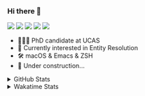 ### Hi there 👋

[![](https://img.shields.io/badge/-Email-325180?logo=maildotru&logoColor=white&style=flat-square)](mailto:wang@tianshu.me)
[![](https://img.shields.io/badge/-GitHub-black?logo=GitHub&style=flat-square)](https://github.com/tshu-w)
[![](https://img.shields.io/badge/-Telegram-26a5e4?labelColor=fafafa&logo=telegram&style=flat-square)](https://t.me/tshu_w) 
[![](https://img.shields.io/badge/-Twitter-1da1f2?logo=Twitter&logoColor=white&style=flat-square)](https://twitter.com/tshu_w)
[![](https://komarev.com/ghpvc/?username=tshu-w&color=blueviolet&style=flat-square)]()



- 🧑🏻‍🎓 PhD candidate at UCAS
- 🔭 Currently interested in Entity Resolution
- 🛠 macOS & Emacs & ZSH
- 🚧 Under construction...

<details>

<summary>GitHub Stats</summary>

![Tianshu's GitHub stats](https://github-readme-stats.vercel.app/api?username=tshu-w&show_icons=true&theme=buefy&count_private=true)
  
</details>


<details>
  <summary>Wakatime Stats</summary>

  Currently, files accessed by tramp cannot be tracked by wakatime, see https://github.com/wakatime/wakatime-mode/issues/27
  <br>
  
<!--START_SECTION:waka-->
**I'm an Early 🐤** 

```text
🌞 Morning    22 commits     ██░░░░░░░░░░░░░░░░░░░░░░░   8.4% 
🌆 Daytime    167 commits    ████████████████░░░░░░░░░   63.74% 
🌃 Evening    67 commits     ██████░░░░░░░░░░░░░░░░░░░   25.57% 
🌙 Night      6 commits      ░░░░░░░░░░░░░░░░░░░░░░░░░   2.29%

```
📅 **I'm Most Productive on Sunday** 

```text
Monday       46 commits     ████░░░░░░░░░░░░░░░░░░░░░   17.56% 
Tuesday      48 commits     ████░░░░░░░░░░░░░░░░░░░░░   18.32% 
Wednesday    24 commits     ██░░░░░░░░░░░░░░░░░░░░░░░   9.16% 
Thursday     20 commits     ██░░░░░░░░░░░░░░░░░░░░░░░   7.63% 
Friday       16 commits     █░░░░░░░░░░░░░░░░░░░░░░░░   6.11% 
Saturday     53 commits     █████░░░░░░░░░░░░░░░░░░░░   20.23% 
Sunday       55 commits     █████░░░░░░░░░░░░░░░░░░░░   20.99%

```


📊 **This Week I Spent My Time On** 

```text
💬 Programming Languages: 
Emacs Lisp               16 hrs 20 mins      ████████████░░░░░░░░░░░░░   49.73% 
sh                       9 hrs 4 mins        ███████░░░░░░░░░░░░░░░░░░   27.65% 
Org                      5 hrs 19 mins       ████░░░░░░░░░░░░░░░░░░░░░   16.24% 
Bash                     55 mins             ░░░░░░░░░░░░░░░░░░░░░░░░░   2.8% 
Makefile                 31 mins             ░░░░░░░░░░░░░░░░░░░░░░░░░   1.61%

🔥 Editors: 
Emacs                    23 hrs 45 mins      ██████████████████░░░░░░░   72.35% 
Zsh                      9 hrs 4 mins        ███████░░░░░░░░░░░░░░░░░░   27.65%

🐱‍💻 Projects: 
emacs                    15 hrs 46 mins      ████████████░░░░░░░░░░░░░   48.04% 
Terminal                 6 hrs 4 mins        ████░░░░░░░░░░░░░░░░░░░░░   18.49% 
Unknown Project          5 hrs 34 mins       ████░░░░░░░░░░░░░░░░░░░░░   16.99% 
dotfiles                 2 hrs 35 mins       ██░░░░░░░░░░░░░░░░░░░░░░░   7.91% 
emacs-reformatter        1 hr 43 mins        █░░░░░░░░░░░░░░░░░░░░░░░░   5.26%

💻 Operating System: 
Mac                      32 hrs 26 mins      ████████████████████████░   98.75% 
Linux                    24 mins             ░░░░░░░░░░░░░░░░░░░░░░░░░   1.25%

```

**I Mostly Code in Python** 

```text
Python                   6 repos             ████████░░░░░░░░░░░░░░░░░   31.58% 
JavaScript               3 repos             ████░░░░░░░░░░░░░░░░░░░░░   15.79% 
HTML                     2 repos             ██░░░░░░░░░░░░░░░░░░░░░░░   10.53% 
Emacs Lisp               2 repos             ██░░░░░░░░░░░░░░░░░░░░░░░   10.53% 
TeX                      2 repos             ██░░░░░░░░░░░░░░░░░░░░░░░   10.53%

```



 Last Updated on 04/11/2021
<!--END_SECTION:waka-->
</details>
